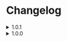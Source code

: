 # Changelog

<details>
    <summary>1.0.1</summary>
    <ul>
        <li>Fixed bug with invalid items breaking the board</li>
        <li>Changed when the museum UI loads the items (only at start => on opening the UI)</li>
        <li>Refactored the item handling to support variants</li>
        <li>Added debug functionalities</li>
        <li>Fixed error from multiple reloading</li>
        <li>Fixed the tracker's resetting</li>
        <li>Fixed the blacklist</li>
        <li>Improved the visibility of the in-game board</li>
        <li>Disabled variants</li>
        <li>Added compatibility with RuntimeIcons to automatically update the icons when generated</li>
    </ul>
</details>

<details>
    <summary>1.0.0</summary>
    <p>Mod itself :3</p>
    <img src="https://cdn3.emoji.gg/emojis/8324-plink.gif" alt="plink" /><br>
</details>